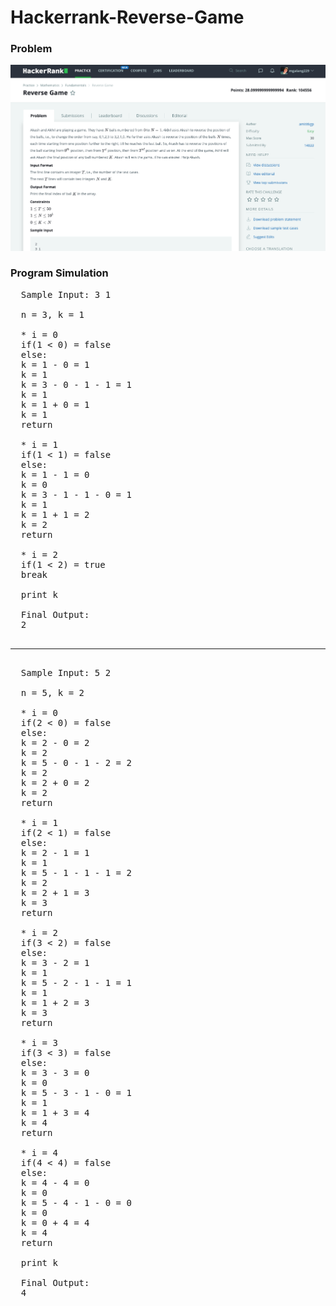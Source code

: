# Hackerrank-Reverse-Game
### Problem
![](capture.png)
### Program Simulation
<pre>
  Sample Input: 3 1

  n = 3, k = 1

  * i = 0
  if(1 < 0) = false
  else:
  k = 1 - 0 = 1
  k = 1
  k = 3 - 0 - 1 - 1 = 1
  k = 1
  k = 1 + 0 = 1
  k = 1
  return

  * i = 1
  if(1 < 1) = false
  else:
  k = 1 - 1 = 0
  k = 0
  k = 3 - 1 - 1 - 0 = 1
  k = 1
  k = 1 + 1 = 2
  k = 2
  return

  * i = 2
  if(1 < 2) = true
  break

  print k

  Final Output:
  2
  <hr>
  Sample Input: 5 2

  n = 5, k = 2

  * i = 0
  if(2 < 0) = false
  else:
  k = 2 - 0 = 2
  k = 2
  k = 5 - 0 - 1 - 2 = 2
  k = 2
  k = 2 + 0 = 2
  k = 2
  return

  * i = 1
  if(2 < 1) = false
  else:
  k = 2 - 1 = 1
  k = 1
  k = 5 - 1 - 1 - 1 = 2
  k = 2
  k = 2 + 1 = 3
  k = 3
  return

  * i = 2
  if(3 < 2) = false
  else:
  k = 3 - 2 = 1
  k = 1
  k = 5 - 2 - 1 - 1 = 1
  k = 1
  k = 1 + 2 = 3
  k = 3
  return

  * i = 3
  if(3 < 3) = false
  else:
  k = 3 - 3 = 0
  k = 0
  k = 5 - 3 - 1 - 0 = 1
  k = 1
  k = 1 + 3 = 4
  k = 4
  return

  * i = 4
  if(4 < 4) = false
  else:
  k = 4 - 4 = 0
  k = 0
  k = 5 - 4 - 1 - 0 = 0
  k = 0
  k = 0 + 4 = 4
  k = 4
  return

  print k

  Final Output:
  4
</pre>
